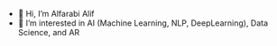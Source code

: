 - 👋 Hi, I’m Alfarabi Alif
- 👀 I’m interested in AI (Machine Learning, NLP, DeepLearning),  Data Science, and AR

<!---
Alfaalputra/Alfaalputra is a ✨ special ✨ repository because its `README.md` (this file) appears on your GitHub profile.
You can click the Preview link to take a look at your changes.
--->
